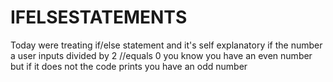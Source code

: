 # IFELSESTATEMENTS
Today were treating if/else statement and it's self explanatory if the number a user inputs divided by 2 
//equals 0 you know you have an even number but if it does not the code prints you have an odd number
